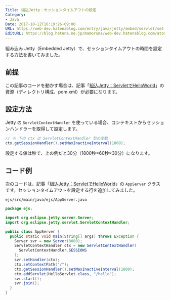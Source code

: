 ```yaml
---
Title: 組込Jetty：セッションタイムアウトの設定
Category:
- Java
Date: 2017-10-12T16:19:26+09:00
URL: https://web-dev.hatenablog.com/entry/java/jetty/embed/servlet/set-session-timeout
EditURL: https://blog.hatena.ne.jp/mamorums/web-dev.hatenablog.com/atom/entry/8599973812307236469
---
```


組み込み Jetty（Embedded Jetty）で、セッションタイムアウトの時間を設定する方法を書いてみました。


## 前提
この記事のコードを動かす場合は、記事「[組込Jetty：ServletでHelloWorld](/entry/jetty/embed/servlet/hello-world)」の資源（ディレクトリ構成、pom.xml）が必要になります。


## 設定方法
Jetty の `ServletContextHandler` を使っている場合、コンテキストからセッションハンドラーを取得して設定します。

```java
// ※ 下の ctx は ServletContextHandler 型の変数
ctx.getSessionHandler().setMaxInactiveInterval(1800);
```

設定する値は秒で、上の例だと30分（1800秒=60秒×30分）になります。


## コード例
次のコードは、記事「[組込Jetty：ServletでHelloWorld](/entry/jetty/embed/servlet/hello-world)」の `AppServer` クラスです。セッションタイムアウトを設定する行を追加してみました。

`ejs/src/main/java/ejs/AppServer.java`

```java
package ejs;

import org.eclipse.jetty.server.Server;
import org.eclipse.jetty.servlet.ServletContextHandler;

public class AppServer {
  public static void main(String[] args) throws Exception {
    Server svr = new Server(8080);
    ServletContextHandler ctx = new ServletContextHandler(
      ServletContextHandler.SESSIONS
    );
    svr.setHandler(ctx);
    ctx.setContextPath("/");
    ctx.getSessionHandler().setMaxInactiveInterval(1800);
    ctx.addServlet(HelloServlet.class, "/hello");
    svr.start();
    svr.join();
  }
}
```
